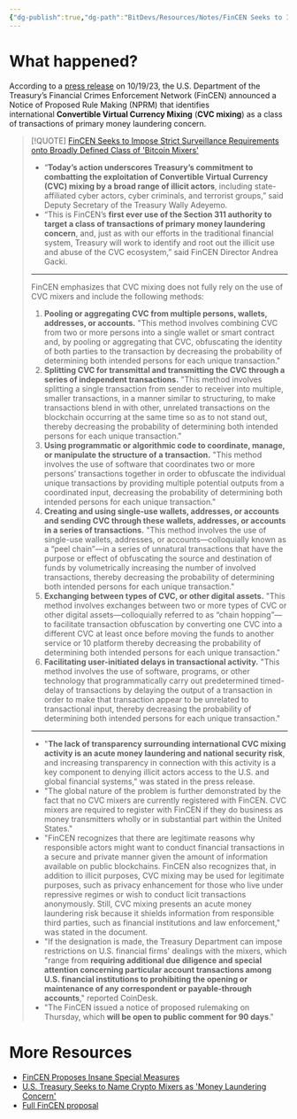 ```yaml
---
{"dg-publish":true,"dg-path":"BitDevs/Resources/Notes/FinCEN Seeks to Impose Strict Surveillance Requirements onto Bitcoin Mixers.md","permalink":"/bit-devs/resources/notes/fin-cen-seeks-to-impose-strict-surveillance-requirements-onto-bitcoin-mixers/","title":"FinCEN Seeks to Impose Strict Surveillance Requirements onto Bitcoin Mixers","tags":["bitdevs","bitcoin","socratic-28","privacy","regulation","surveillance"],"noteIcon":"3","created":"2023-11-16T20:11:45.305-10:00","updated":"2023-11-16T20:33:55.475-10:00"}
---
```




# What happened?

According to a [press release](https://www.fincen.gov/news/news-releases/fincen-proposes-new-regulation-enhance-transparency-convertible-virtual-currency) on 10/19/23, the U.S. Department of the Treasury’s Financial Crimes Enforcement Network (FinCEN) announced a Notice of Proposed Rule Making (NPRM) that identifies international **Convertible Virtual Currency Mixing** (**CVC mixing**) as a class of transactions of primary money laundering concern.

> [!QUOTE] [FinCEN Seeks to Impose Strict Surveillance Requirements onto Broadly Defined Class of 'Bitcoin Mixers'](https://www.nobsbitcoin.com/fincen-wants-to-outlaw-certain-bitcoin-on-chain-transactions/)
> - “**Today’s action underscores Treasury’s commitment to combatting the exploitation of Convertible Virtual Currency (CVC) mixing by a broad range of illicit actors**, including state-affiliated cyber actors, cyber criminals, and terrorist groups,” said Deputy Secretary of the Treasury Wally Adeyemo. 
> - “This is FinCEN’s **first ever use of the Section 311 authority to target a class of transactions of primary money laundering concern**, and, just as with our efforts in the traditional financial system, Treasury will work to identify and root out the illicit use and abuse of the CVC ecosystem,” said FinCEN Director Andrea Gacki.
> 
> ---
>  
> FinCEN emphasizes that CVC mixing does not fully rely on the use of CVC mixers and include the following methods:
> 
> 1. **Pooling or aggregating CVC from multiple persons, wallets, addresses, or accounts.** "This method involves combining CVC from two or more persons into a single wallet or smart contract and, by pooling or aggregating that CVC, obfuscating the identity of both parties to the transaction by decreasing the probability of determining both intended persons for each unique transaction."
> 2. **Splitting CVC for transmittal and transmitting the CVC through a series of independent transactions.** "This method involves splitting a single transaction from sender to receiver into multiple, smaller transactions, in a manner similar to structuring, to make transactions blend in with other, unrelated transactions on the blockchain occurring at the same time so as to not stand out, thereby decreasing the probability of determining both intended persons for each unique transaction."
> 3. **Using programmatic or algorithmic code to coordinate, manage, or manipulate the structure of a transaction.** "This method involves the use of software that coordinates two or more persons’ transactions together in order to obfuscate the individual unique transactions by providing multiple potential outputs from a coordinated input, decreasing the probability of determining both intended persons for each unique transaction."
> 4. **Creating and using single-use wallets, addresses, or accounts and sending CVC through these wallets, addresses, or accounts in a series of transactions.** "This method involves the use of single-use wallets, addresses, or accounts—colloquially known as a “peel chain”—in a series of unnatural transactions that have the purpose or effect of obfuscating the source and destination of funds by volumetrically increasing the number of involved transactions, thereby decreasing the probability of determining both intended persons for each unique transaction."
> 5. **Exchanging between types of CVC, or other digital assets.** "This method involves exchanges between two or more types of CVC or other digital assets—colloquially referred to as “chain hopping”—to facilitate transaction obfuscation by converting one CVC into a different CVC at least once before moving the funds to another service or 10 platform thereby decreasing the probability of determining both intended persons for each unique transaction."
> 6. **Facilitating user-initiated delays in transactional activity.** "This method involves the use of software, programs, or other technology that programmatically carry out predetermined timed-delay of transactions by delaying the output of a transaction in order to make that transaction appear to be unrelated to transactional input, thereby decreasing the probability of determining both intended persons for each unique transaction."
> 
> ---
> 
> - "**The lack of transparency surrounding international CVC mixing activity is an acute money laundering and national security risk**, and increasing transparency in connection with this activity is a key component to denying illicit actors access to the U.S. and global financial systems," was stated in the press release.
> - "The global nature of the problem is further demonstrated by the fact that no CVC mixers are currently registered with FinCEN. CVC mixers are required to register with FinCEN if they do business as money transmitters wholly or in substantial part within the United States."
> - "FinCEN recognizes that there are legitimate reasons why responsible actors might want to conduct financial transactions in a secure and private manner given the amount of information available on public blockchains. FinCEN also recognizes that, in addition to illicit purposes, CVC mixing may be used for legitimate purposes, such as privacy enhancement for those who live under repressive regimes or wish to conduct licit transactions anonymously. Still, CVC mixing presents an acute money laundering risk because it shields information from responsible third parties, such as financial institutions and law enforcement," was stated in the document.
> - "If the designation is made, the Treasury Department can impose restrictions on U.S. financial firms' dealings with the mixers, which "range from **requiring additional due diligence and special attention concerning particular account transactions among U.S. financial institutions to prohibiting the opening or maintenance of any correspondent or payable-through accounts**," reported CoinDesk.
> - "The FinCEN issued a notice of proposed rulemaking on Thursday, which **will be open to public comment for 90 days**." 


# More Resources

- [FinCEN Proposes Insane Special Measures](https://bitcoinmagazine.com/legal/fincen-proposes-insane-special-measures)
- [U.S. Treasury Seeks to Name Crypto Mixers as 'Money Laundering Concern'](https://www.coindesk.com/policy/2023/10/19/us-treasury-seeks-to-name-crypto-mixers-as-money-laundering-concern/)
- [Full FinCEN proposal](https://fincen.gov/sites/default/files/federal_register_notices/2023-10-19/FinCEN_311MixingNPRM_FINAL.pdf)

